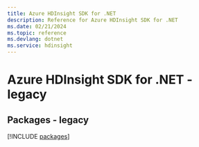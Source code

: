```yaml
---
title: Azure HDInsight SDK for .NET
description: Reference for Azure HDInsight SDK for .NET
ms.date: 02/21/2024
ms.topic: reference
ms.devlang: dotnet
ms.service: hdinsight
---
```

# Azure HDInsight SDK for .NET - legacy
## Packages - legacy
[!INCLUDE [packages](hdinsight-index.md)]